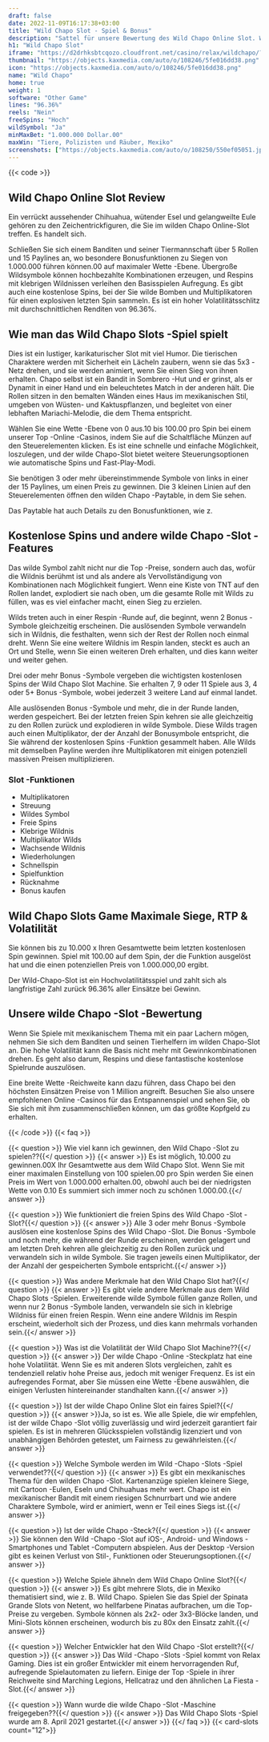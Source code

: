 ```yaml
---
draft: false
date: 2022-11-09T16:17:38+03:00
title: "Wild Chapo Slot - Spiel & Bonus"
description: "Sattel für unsere Bewertung des Wild Chapo Online Slot. Wir sehen uns das Gameplay, die Funktionen und die Zeit mit den besten Casino -Boni an."
h1: "Wild Chapo Slot"
iframe: "https://d2drhksbtcqozo.cloudfront.net/casino/relax/wildchapo/?moneymode=fun"
thumbnail: "https://objects.kaxmedia.com/auto/o/108246/5fe016dd38.png"
icon: "https://objects.kaxmedia.com/auto/o/108246/5fe016dd38.png"
name: "Wild Chapo"
home: true
weight: 1
software: "Other Game"
lines: "96.36%"
reels: "Nein"
freeSpins: "Hoch"
wildSymbol: "Ja"
minMaxBet: "1.000.000 Dollar.00"
maxWin: "Tiere, Polizisten und Räuber, Mexiko"
screenshots: ["https://objects.kaxmedia.com/auto/o/108250/550ef05051.jpeg"]
---
```


{{< code >}}<h2>Wild Chapo Online Slot Review</h2><p>Ein verrückt aussehender Chihuahua, wütender Esel und gelangweilte Eule gehören zu den Zeichentrickfiguren, die Sie im wilden Chapo Online-Slot treffen. Es handelt sich.</p><p>Schließen Sie sich einem Banditen und seiner Tiermannschaft über 5 Rollen und 15 Paylines an, wo besondere Bonusfunktionen zu Siegen von 1.000.000 führen können.00 auf maximaler Wette -Ebene. Übergroße Wildsymbole können hochbezahlte Kombinationen erzeugen, und Respins mit klebrigen Wildnissen verleihen den Basisspielen Aufregung. Es gibt auch eine kostenlose Spins, bei der Sie wilde Bomben und Multiplikatoren für einen explosiven letzten Spin sammeln. Es ist ein hoher Volatilitätsschlitz mit durchschnittlichen Renditen von 96.36%.</p><h2>Wie man das Wild Chapo Slots -Spiel spielt</h2><p>Dies ist ein lustiger, karikaturischer Slot mit viel Humor. Die tierischen Charaktere werden mit Sicherheit ein Lächeln zaubern, wenn sie das 5x3 -Netz drehen, und sie werden animiert, wenn Sie einen Sieg von ihnen erhalten. Chapo selbst ist ein Bandit in Sombrero -Hut und er grinst, als er Dynamit in einer Hand und ein beleuchtetes Match in der anderen hält. Die Rollen sitzen in den bemalten Wänden eines Haus im mexikanischen Stil, umgeben von Wüsten- und Kaktuspflanzen, und begleitet von einer lebhaften Mariachi-Melodie, die dem Thema entspricht.</p><p>Wählen Sie eine Wette -Ebene von 0 aus.10 bis 100.00 pro Spin bei einem unserer Top -Online -Casinos, indem Sie auf die Schaltfläche Münzen auf den Steuerelementen klicken. Es ist eine schnelle und einfache Möglichkeit, loszulegen, und der wilde Chapo-Slot bietet weitere Steuerungsoptionen wie automatische Spins und Fast-Play-Modi.</p><p>Sie benötigen 3 oder mehr übereinstimmende Symbole von links in einer der 15 Paylines, um einen Preis zu gewinnen. Die 3 kleinen Linien auf den Steuerelementen öffnen den wilden Chapo -Paytable, in dem Sie sehen.</p><p>Das Paytable hat auch Details zu den Bonusfunktionen, wie z.</p><h2>Kostenlose Spins und andere wilde Chapo -Slot -Features</h2><p>Das wilde Symbol zahlt nicht nur die Top -Preise, sondern auch das, wofür die Wildnis berühmt ist und als andere als Vervollständigung von Kombinationen nach Möglichkeit fungiert. Wenn eine Kiste von TNT auf den Rollen landet, explodiert sie nach oben, um die gesamte Rolle mit Wilds zu füllen, was es viel einfacher macht, einen Sieg zu erzielen.</p><p>Wilds treten auch in einer Respin -Runde auf, die beginnt, wenn 2 Bonus -Symbole gleichzeitig erscheinen.  Die auslösenden Symbole verwandeln sich in Wildnis, die festhalten, wenn sich der Rest der Rollen noch einmal dreht. Wenn Sie eine weitere Wildnis im Respin landen, steckt es auch an Ort und Stelle, wenn Sie einen weiteren Dreh erhalten, und dies kann weiter und weiter gehen.</p><p>Drei oder mehr Bonus -Symbole vergeben die wichtigsten kostenlosen Spins der Wild Chapo Slot Machine. Sie erhalten 7, 9 oder 11 Spiele aus 3, 4 oder 5+ Bonus -Symbole, wobei jederzeit 3 weitere Land auf einmal landet.</p><p>Alle auslösenden Bonus -Symbole und mehr, die in der Runde landen, werden gespeichert. Bei der letzten freien Spin kehren sie alle gleichzeitig zu den Rollen zurück und explodieren in wilde Symbole. Diese Wilds tragen auch einen Multiplikator, der der Anzahl der Bonusymbole entspricht, die Sie während der kostenlosen Spins -Funktion gesammelt haben. Alle Wilds mit demselben Payline werden ihre Multiplikatoren mit einigen potenziell massiven Preisen multiplizieren.</p><h3>
Slot -Funktionen</h3><ul>
<li></span>
Multiplikatoren</li>
<li></span>
Streuung</li>
<li></span>
Wildes Symbol</li>
<li></span>
Freie Spins</li>
<li></span>
Klebrige Wildnis</li>
<li></span>
Multiplikator Wilds</li>
<li></span>
Wachsende Wildnis</li>
<li></span>
Wiederholungen</li>
<li></span>
Schnellspin</li>
<li></span>
Spielfunktion</li>
<li></span>
Rücknahme</li>
<li></span>
Bonus kaufen</li></ul><h2>Wild Chapo Slots Game Maximale Siege, RTP & Volatilität</h2><p>Sie können bis zu 10.000 x Ihren Gesamtwette beim letzten kostenlosen Spin gewinnen. Spiel mit 100.00 auf dem Spin, der die Funktion ausgelöst hat und die einen potenziellen Preis von 1.000.000,00 ergibt.</p><p>Der Wild-Chapo-Slot ist ein Hochvolatilitätsspiel und zahlt sich als langfristige Zahl zurück 96.36% aller Einsätze bei Gewinn.</p><h2>Unsere wilde Chapo -Slot -Bewertung</h2><p>Wenn Sie Spiele mit mexikanischem Thema mit ein paar Lachern mögen, nehmen Sie sich dem Banditen und seinen Tierhelfern im wilden Chapo-Slot an. Die hohe Volatilität kann die Basis nicht mehr mit Gewinnkombinationen drehen. Es geht also darum, Respins und diese fantastische kostenlose Spielrunde auszulösen.</p><p>Eine breite Wette -Reichweite kann dazu führen, dass Chapo bei den höchsten Einsätzen Preise von 1 Million angreift. Besuchen Sie also unsere empfohlenen Online -Casinos für das Entspannenspiel und sehen Sie, ob Sie sich mit ihm zusammenschließen können, um das größte Kopfgeld zu erhalten.</p>
{{< /code >}}
{{< faq >}}

{{< question >}} Wie viel kann ich gewinnen, den Wild Chapo -Slot zu spielen??{{</ question >}}
{{< answer >}} Es ist möglich, 10.000 zu gewinnen.00X Ihr Gesamtwette aus dem Wild Chapo Slot. Wenn Sie mit einer maximalen Einstellung von 100 spielen.00 pro Spin werden Sie einen Preis im Wert von 1.000.000 erhalten.00, obwohl auch bei der niedrigsten Wette von 0.10 Es summiert sich immer noch zu schönen 1.000.00.{{</ answer >}}

{{< question >}} Wie funktioniert die freien Spins des Wild Chapo -Slot -Slot?{{</ question >}}
{{< answer >}} Alle 3 oder mehr Bonus -Symbole auslösen eine kostenlose Spins des Wild Chapo -Slot. Die Bonus -Symbole und noch mehr, die während der Runde erscheinen, werden gelagert und am letzten Dreh kehren alle gleichzeitig zu den Rollen zurück und verwandeln sich in wilde Symbole. Sie tragen jeweils einen Multiplikator, der der Anzahl der gespeicherten Symbole entspricht.{{</ answer >}}

{{< question >}} Was andere Merkmale hat den Wild Chapo Slot hat?{{</ question >}}
{{< answer >}} Es gibt viele andere Merkmale aus dem Wild Chapo Slots -Spielen. Erweiterende wilde Symbole füllen ganze Rollen, und wenn nur 2 Bonus -Symbole landen, verwandeln sie sich in klebrige Wildniss für einen freien Respin. Wenn eine andere Wildnis im Respin erscheint, wiederholt sich der Prozess, und dies kann mehrmals vorhanden sein.{{</ answer >}}

{{< question >}} Was ist die Volatilität der Wild Chapo Slot Machine??{{</ question >}}
{{< answer >}} Der wilde Chapo -Online -Steckplatz hat eine hohe Volatilität. Wenn Sie es mit anderen Slots vergleichen, zahlt es tendenziell relativ hohe Preise aus, jedoch mit weniger Frequenz. Es ist ein aufregendes Format, aber Sie müssen eine Wette -Ebene auswählen, die einigen Verlusten hintereinander standhalten kann.{{</ answer >}}

{{< question >}} Ist der wilde Chapo Online Slot ein faires Spiel?{{</ question >}}
{{< answer >}}Ja, so ist es. Wie alle Spiele, die wir empfehlen, ist der wilde Chapo -Slot völlig zuverlässig und wird jederzeit garantiert fair spielen. Es ist in mehreren Glücksspielen vollständig lizenziert und von unabhängigen Behörden getestet, um Fairness zu gewährleisten.{{</ answer >}}

{{< question >}} Welche Symbole werden im Wild -Chapo -Slots -Spiel verwendet??{{</ question >}}
{{< answer >}} Es gibt ein mexikanisches Thema für den wilden Chapo -Slot. Kartenanzüge spielen kleinere Siege, mit Cartoon -Eulen, Eseln und Chihuahuas mehr wert. Chapo ist ein mexikanischer Bandit mit einem riesigen Schnurrbart und wie andere Charaktere Symbole, wird er animiert, wenn er Teil eines Siegs ist.{{</ answer >}}

{{< question >}} Ist der wilde Chapo -Steck?{{</ question >}}
{{< answer >}} Sie können den Wild -Chapo -Slot auf iOS-, Android- und Windows -Smartphones und Tablet -Computern abspielen. Aus der Desktop -Version gibt es keinen Verlust von Stil-, Funktionen oder Steuerungsoptionen.{{</ answer >}}

{{< question >}} Welche Spiele ähneln dem Wild Chapo Online Slot?{{</ question >}}
{{< answer >}} Es gibt mehrere Slots, die in Mexiko thematisiert sind, wie z. B. Wild Chapo. Spielen Sie das Spiel der Spinata Grande Slots von Netent, wo hellfarbene Pinatas aufbrachen, um die Top-Preise zu vergeben. Symbole können als 2x2- oder 3x3-Blöcke landen, und Mini-Slots können erscheinen, wodurch bis zu 80x den Einsatz zahlt.{{</ answer >}}

{{< question >}} Welcher Entwickler hat den Wild Chapo -Slot erstellt?{{</ question >}}
{{< answer >}} Das Wild -Chapo -Slots -Spiel kommt von Relax Gaming. Dies ist ein großer Entwickler mit einem hervorragenden Ruf, aufregende Spielautomaten zu liefern. Einige der Top -Spiele in ihrer Reichweite sind Marching Legions, Hellcatraz und den ähnlichen La Fiesta -Slot.{{</ answer >}}

{{< question >}} Wann wurde die wilde Chapo -Slot -Maschine freigegeben??{{</ question >}}
{{< answer >}} Das Wild Chapo Slots -Spiel wurde am 8. April 2021 gestartet.{{</ answer >}}
{{</ faq >}}
{{< card-slots count="12">}}